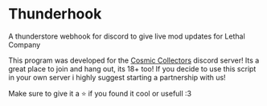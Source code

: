 # Thunderhook
A thunderstore webhook for discord to give live mod updates for Lethal Company

This program was developed for the [Cosmic Collectors](https://discord.gg/QVe3RsCcsc) discord server! Its a great place to join and hang out, its 18+ too! If you decide to use this script in your own server i highly suggest starting a partnership with us!

Make sure to give it a ⭐ if you found it cool or usefull :3 
